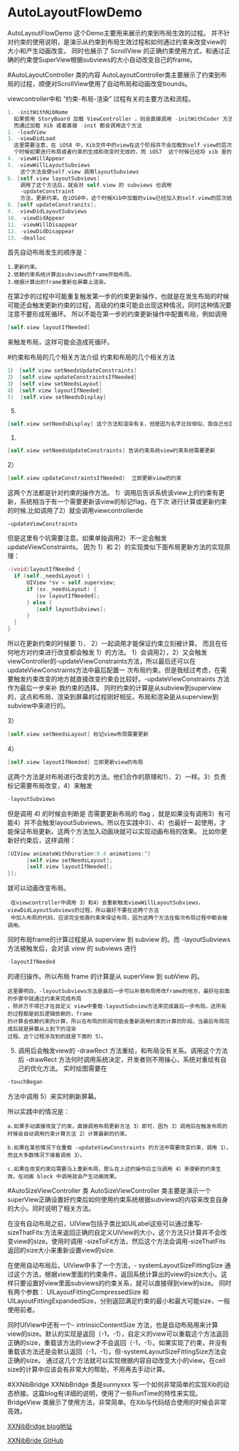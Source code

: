 # AutoLayoutFlowDemo
AutoLayoutFlowDemo 
这个Demo主要用来展示约束到布局生效的过程。
并不针对约束的使用说明，是演示从约束到布局生效过程和如何通过约束来改变view的大小和产生动画改变。
同时也展示了 ScrollView 的正确约束使用方式，和通过正确的约束使SuperView根据subviews的大小自动改变自己的frame。

#AutoLayoutController 类的内容
AutoLayoutController类主要展示了约束到布局的过程，顺便对ScrollView使用了自动布局和动画改变bounds。

viewcontroller中和 “约束-布局-渲染” 过程有关的主要方法和流程。
```Objective-C 
1. -initWithNibName 
  如果使用 StoryBoard 加载 ViewController ，则会直接调用 -initWithCoder 方法，而不会调用该方法。
  而通过加载 Xib 或者直接 -init 都会调用这个方法
2. -loadView
3. -viewDidLoad
  这里需要注意，在 iOS8 中，Xib文件中的view在这个阶段并不会加载到self.view的层次结构中。所以这
  个时候如果进行布局或者约束的生成和改变时无效的，而 iOS7  这个时候已经将 xib 里的 view 加到 self.view 的层次结构中
4. -viewWillAppear
5. -viewWillLayoutSubviews 
	这个方法会使self.view 调用layoutSubviews
6. [self.view layoutSubviews]
	调用了这个方法后，就会对 self.view 的 subviews 也调用 
	-updateConstraint
	方法，更新约束。在iOS8中，这个时候Xib中加载的view已经加入到self.view的层次结构中
8. [self updateConstranits];  
9. -viewDidLayoutSubviews
10. -viewDidAppear
11. -viewWillDisappear
12. -viewDidDisappear
13. -dealloc
 ```
首先自动布局发生的顺序是：
```
1.更新约束。
2.依赖约束系统计算出subviews的frame开始布局。
3.根据计算出的frame重新在屏幕上渲染。
```
在第2步的过程中可能重复触发第一步的约束更新操作，也就是在发生布局的时候可能还会触发更新约束的过程，高级的约束可能会出现这种情况，同时这种情况要注意不要形成死循环。
所以不能在第一步的约束更新操作中配置布局，例如调用
```Objective-C 
[self.view layoutIfNeeded]
```
来触发布局，这样可能会造成死循环。

#约束和布局的几个相关方法介绍
约束和布局的几个相关方法
```Objective-C 
1） [self.view setNeedsUpdateConstraints]
2） [self.view updateConstraintsIfNeeded]
3） [self.view setNeedsLayout]
4） [self.view layoutIfNeeded]
5)  [self.view setNeedsDisplay] 
```
 5)
 ```Objective-C 
 [self.view setNeedsDisplay] 这个方法和渲染有关，但是因为名字比较相似，我自己也混淆过，所以也一起说明下
 ```
 
 
 1) 
 ```Objective-C 
 [self.view setNeedsUpdateConstraints] 告诉约束系统view约束系统需要更新
 ```
 
 
 2）
 ```Objective-C 
 [self.view updateConstraintsIfNeeded]  立即更新view的约束
 ```

 
 这两个方法都是针对约束的操作方法。
 1）调用后告诉系统该view上的约束有更新，系统相当于有一个需要更新该view的标记flag，在下次
  进行计算或更新约束的时候.比如调用了2）就会调用viewcontrollerde  
  ```
  -updateViewConstraints
  ```
 但是这里有个坑需要注意。如果单独调用2）不一定会触发updateViewConstraints。
 因为 1）和 2）的实现类似下面布局更新方法的实现原理：
```Objective-C 
-(void)layoutIfNeeded {
  if (self._needsLayout) {
      UIView *sv = self.superview;
      if (sv._needsLayout) {
         [sv layoutIfNeeded];
      } else {
         [self layoutSubviews];
      }
  }
}
``` 


所以在更新约束的时候要 1）、 2）一起调用才能保证约束立刻被计算。
而且在任何地方对约束进行改变都会触发 1）的方法。
1）会调用2），2）又会触发 viewController的-updateViewConstraints方法，所以最后还可以在updateViewConstraints方法中最后配置一
次布局约束。但是我经过考虑，在需要触发约束改变的地方就直接改变约束会比较好。-updateViewConstraints 方法作为最后一步来补
救约束的选择。
同时约束的计算是从subview到superview的，这点和布局、渲染到屏幕的过程刚好相反。布局和渲染是从superview到subview中来进行的。

3）
```Objective-C 
[self.view setNeedsLayout] 标记view布局需要更新
```


4）
```Objective-C 
[self.view layoutIfNeeded] 立即更新view的布局
```


这两个方法是对布局进行改变的方法。他们合作的原理和1）、2）一样。3）负责标记需要布局改变，4）来触发
 ```Objective-C 
-layoutSubviews
```
但是调用 4) 的时候会判断是 否需要更新布局的 flag ，就是如果没有调用3）有可能4）并不会触发layoutSubviews。所以在实践中3）、4）也最好一
起使用，才能保证布局更新。这两个方法加入动画块就可以实现动画布局的效果。
比如你更新好约束后，这样调用：
```Objective-c
[UIView animateWithDuration:0.4 animations:^{
      [self.view setNeedsLayout];
      [self.view layoutIfNeeded];
}];
```
就可以动画改变布局。

     在viewcontroller中调用 3）和4）会重新触发viewWillLayoutSubviews，viewDidLayoutSubviews的过程，所以最好不要在这两个方法
     中加入布局的代码，应该完全依靠约束来保证布局，因为这两个方法在每次布局过程中都会被调用。

 同时布局frame的计算过程是从 superview 到 subview 的。而 -layoutSubviews 方法被触发后，会对该 view 的 subviews 进行
 ```Objective-C 
 -layoutIfNeeded 
 ```
  的递归操作。所以布局 frame 的计算是从 superView 到 subView 的。

    这里要明白，-layoutSubviews方法是最后一步可以补救布局修改frame的地方，最好在前面的步骤中就通过约束来完成布局
    ，除非万不得已才在自定义 view中重载-layoutSubview方法来完成最后一步布局。这所有的过程都是前后逻辑依赖的，frame
    的计算会依赖约束的计算，所以在布局的阶段可能会重新调用约束的计算的阶段。当最后布局完成后就是屏幕从上到下的渲染
    过程。这个过程涉及到的就是下面的 5）。

5) 调用后会触发view的 -drawRect 方法重绘，和布局没有关系。调用这个方法后 -drawRect 方法何时调用系统决定，开发者则不用操心，系统对重绘有自己的优化方法。
实时绘图需要在 
 ```Objective-C 
-touchBegan 
```
方法中调用 5）来实时刷新屏幕。

所以实践中的情况是：
```
a.如果手动直接改变了约束，直接调用布局更新方法 3）即可，因为 3）调用后在触发布局的时候会自动调用约束计算方法 2）计算最新的约束。

b.如果在某些情况下在重载 -updateViewConstraints 的方法中需要改变约束，调用 1），而且大多数情况下接着调用 3）。

c.如果在改变约束后需要马上重新布局，那么在上述的操作后立马调用 4）来使新的约束生效。在动画 block 中调用就会产生动画效果。
```
#AutoSizeViewController 类
AutoSizeViewController 类主要是演示一个superView正确设置好约束后如何使用约束系统根据subviews的内容来改变自身的大小。同时说明了相关方法。

在没有自动布局之前，UIView包括子类比如UILabel这些可以通过重写-sizeThatFits:方法来返回正确的自定义UIView的大小，这个方法只计算并不会改变view的size。使用时调用 -sizeToFit方法，然后这个方法会调用-sizeThatFits返回的size大小来重新设置view的size.

在使用自动布局后，UIView中多了一个方法，- systemLayoutSizeFittingSize 通过这个方法，根据view里面的约束条件，返回系统计算出的view的size大小。这样只要设置好view里面subviews的约束关系，就可以直接得到view的size。
同时有两个参数： UILayoutFittingCompressedSize 和 UILayoutFittingExpandedSize，分别返回满足约束的最小和最大可能size，一般使用前者。

同时UIView中还有一个- intrinsicContentSize 方法，也是自动布局用来计算view的size。默认的实现是返回（-1，-1），自定义的view可以重载这个方法返回正确的size，重载该方法的view才不会返回（-1，-1）。如果实现了约束，并没有重载该方法还是会默认返回（-1，-1）。但-systemLayoutSizeFittingSize方法会正确的size。
通过这几个方法就可以实现根据内容自动改变大小的view。在cell size的计算中应该会有非常大的帮助，不用再去手动计算。

#XXNibBridge
XXNibBridge 类是sunnyxxx 写一个如何非常简单的实现Xib的动态桥接。这篇blog有详细的说明，使用了一些RunTime的特性来实现。
BridgeView 类展示了使用方法，非常简单。在Xib与代码结合使用的时候会非常高效。

[XXNibBridge blog地址](http://blog.sunnyxx.com/2014/07/01/ios_ib_bridge/)<br/>

[XXNibBride GitHub](https://github.com/sunnyxx/XXNibBridge)<br/>
